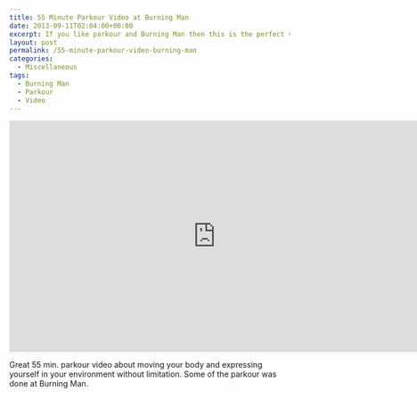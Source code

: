 ```yaml
---
title: 55 Minute Parkour Video at Burning Man
date: 2013-09-11T02:04:00+00:00
excerpt: If you like parkour and Burning Man then this is the perfect video for you.
layout: post
permalink: /55-minute-parkour-video-burning-man
categories:
  - Miscellaneous
tags:
  - Burning Man
  - Parkour
  - Video
---
```

<iframe src="https://www.youtube-nocookie.com/embed/QH09YCtpKaw" width="740" height="416" frameborder="0" allowfullscreen></iframe>

Great 55 min. parkour video about moving your body and expressing yourself in your environment without limitation. Some of the parkour was done at Burning Man.